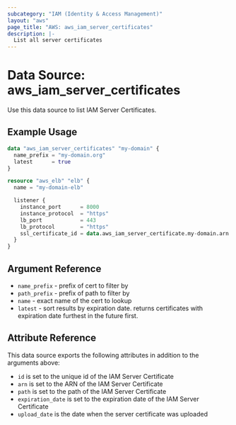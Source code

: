 ```yaml
---
subcategory: "IAM (Identity & Access Management)"
layout: "aws"
page_title: "AWS: aws_iam_server_certificates"
description: |-
  List all server certificates
---
```


# Data Source: aws_iam_server_certificates

Use this data source to list IAM Server Certificates.

## Example Usage

```terraform
data "aws_iam_server_certificates" "my-domain" {
  name_prefix = "my-domain.org"
  latest      = true
}

resource "aws_elb" "elb" {
  name = "my-domain-elb"

  listener {
    instance_port      = 8000
    instance_protocol  = "https"
    lb_port            = 443
    lb_protocol        = "https"
    ssl_certificate_id = data.aws_iam_server_certificate.my-domain.arn
  }
}
```

## Argument Reference

* `name_prefix` - prefix of cert to filter by
* `path_prefix` - prefix of path to filter by
* `name` - exact name of the cert to lookup
* `latest` - sort results by expiration date. returns certificates with expiration date furthest in the future first.

## Attribute Reference

This data source exports the following attributes in addition to the arguments above:

* `id` is set to the unique id of the IAM Server Certificate
* `arn` is set to the ARN of the IAM Server Certificate
* `path` is set to the path of the IAM Server Certificate
* `expiration_date` is set to the expiration date of the IAM Server Certificate
* `upload_date` is the date when the server certificate was uploaded

